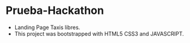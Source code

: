 # Prueba-Hackathon
- Landing Page Taxis libres.
- This project was bootstrapped with HTML5 CSS3 and JAVASCRIPT.
